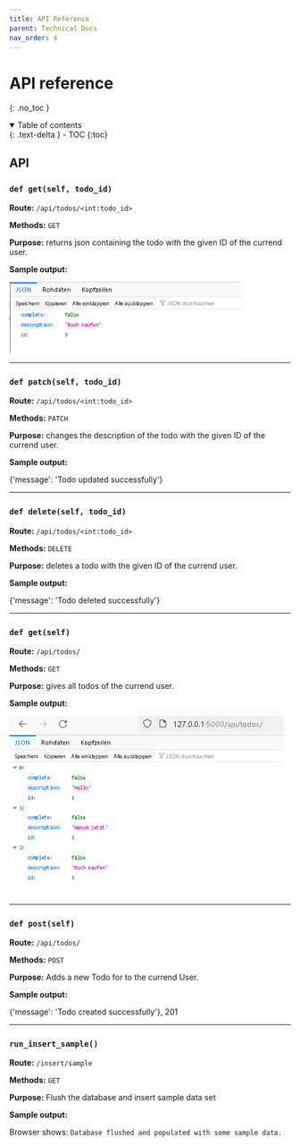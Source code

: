 ```yaml
---
title: API Reference
parent: Technical Docs
nav_order: 4
---
```



# API reference
{: .no_toc }

<details open markdown="block">
  <summary>
    Table of contents
  </summary>
  {: .text-delta }
- TOC
{:toc}
</details>

## API


### `def get(self, todo_id)`

**Route:** `/api/todos/<int:todo_id>`

**Methods:** `GET`

**Purpose:** returns json containing the todo with the given ID of the currend user.

**Sample output:**

![json Output](../assets/images/JsonOutput1.png)


---

### `def patch(self, todo_id)`

**Route:** `/api/todos/<int:todo_id>`

**Methods:** `PATCH`

**Purpose:** changes the description of the todo with the given ID of the currend user.

**Sample output:**

{'message': 'Todo updated successfully'}


---

### `def delete(self, todo_id)`

**Route:** `/api/todos/<int:todo_id>`

**Methods:** `DELETE`

**Purpose:** deletes a todo with the given ID of the currend user.

**Sample output:**

{'message': 'Todo deleted successfully'}


---


### `def get(self)`

**Route:** `/api/todos/`

**Methods:** `GET`

**Purpose:** gives all todos of the currend user.

**Sample output:**

![jsonOfAllTodos](../assets/images/JsonOutputALLtodos.png)


---


### `def post(self)`

**Route:** `/api/todos/`

**Methods:** `POST`

**Purpose:** Adds a new Todo for to the currend User.

**Sample output:**

{'message': 'Todo created successfully'}, 201


---


### `run_insert_sample()`

**Route:** `/insert/sample`

**Methods:** `GET`

**Purpose:** Flush the database and insert sample data set

**Sample output:**

Browser shows: `Database flushed and populated with some sample data.`